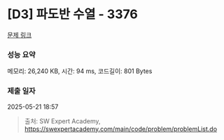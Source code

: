 # [D3] 파도반 수열 - 3376 

[문제 링크](https://swexpertacademy.com/main/code/problem/problemDetail.do?contestProbId=AWD3Y27q3QIDFAUZ) 

### 성능 요약

메모리: 26,240 KB, 시간: 94 ms, 코드길이: 801 Bytes

### 제출 일자

2025-05-21 18:57



> 출처: SW Expert Academy, https://swexpertacademy.com/main/code/problem/problemList.do